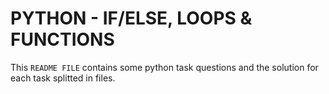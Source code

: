 # PYTHON - IF/ELSE, LOOPS & FUNCTIONS
This `README FILE` contains some python task questions and the solution for each task splitted in files.
